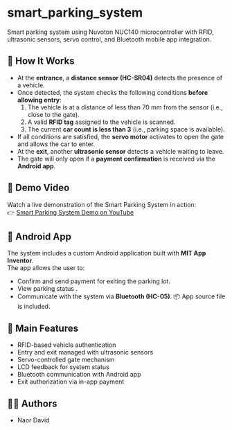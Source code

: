 # smart_parking_system
Smart parking system using Nuvoton NUC140 microcontroller with RFID, ultrasonic sensors, servo control, and Bluetooth mobile app integration.




## 🔧 How It Works

- At the **entrance**, a **distance sensor (HC-SR04)** detects the presence of a vehicle.
- Once detected, the system checks the following conditions **before allowing entry**:
  1. The vehicle is at a distance of less than 70 mm from the sensor (i.e., close to the gate).
  2. A valid **RFID tag** assigned to the vehicle is scanned.
  3. The current **car count is less than 3** (i.e., parking space is available).
- If all conditions are satisfied, the **servo motor** activates to open the gate and allows the car to enter.
- At the **exit**, another **ultrasonic sensor** detects a vehicle waiting to leave.
- The gate will only open if a **payment confirmation** is received via the **Android app**.





## 🎥 Demo Video

Watch a live demonstration of the Smart Parking System in action:  
👉 [Smart Parking System Demo on YouTube](https://youtu.be/IOieSrHeTKE)




## 📱 Android App

The system includes a custom Android application built with **MIT App Inventor**.  
The app allows the user to:
- Confirm and send payment for exiting the parking lot.
- View parking status .
- Communicate with the system via **Bluetooth (HC-05)**.
📦 App source file  is included.





## 🧠 Main Features

- RFID-based vehicle authentication
- Entry and exit managed with ultrasonic sensors
- Servo-controlled gate mechanism
- LCD feedback for system status
- Bluetooth communication with Android app
- Exit authorization via in-app payment


## 👨‍🔧 Authors

- Naor David  
